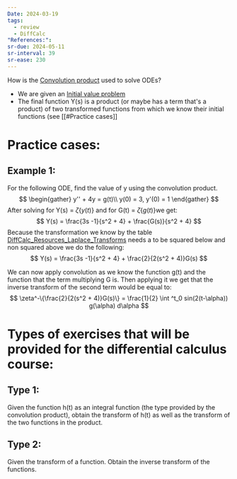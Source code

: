 ```yaml
---
Date: 2024-03-19
tags:
  - review
  - DiffCalc
"References:":
sr-due: 2024-05-11
sr-interval: 39
sr-ease: 230
---
```

How is the [Convolution product](Convolution%20product.md) used to solve ODEs?
+ We are given an [Initial value problem](Initial%20value%20problem) 
+ The final function Y(s) is a product (or maybe has a term that's a product) of two transformed functions from which we know their initial functions (see [[#Practice cases]]
# Practice cases: 
## Example 1: 
For the following ODE, find the value of y using the convolution product. 
$$
\begin{gather}
y'' + 4y = g(t)\\
y(0) = 3, y'(0) = 1
\end{gather}
$$
After solving for Y(s) = $\zeta\{y(t)\}$  and for G(t) = $\zeta\{g(t)\}$we get: 
$$
Y(s) = \frac{3s -1}{s^2 + 4} + \frac{G(s)}{s^2 + 4}
$$
Because the transformation we know by the table [DiffCalc_Resources_Laplace_Transforms](../00.References/DiffCalc_Resources_Laplace_Transforms.pdf) needs a to be squared below and non squared above we do the following: 
$$
Y(s) = \frac{3s -1}{s^2 + 4} + \frac{2}{2(s^2 + 4)}G(s)
$$

We can now apply convolution as we know the function g(t) and the function that the term multiplying G is. Then applying it we get that the inverse transform of the second term would be equal to: 
$$
\zeta^-\{\frac{2}{2(s^2 + 4)}G(s)\} = \frac{1}{2} \int ^t_0 sin(2(t-\alpha)) g(\alpha) d\alpha
$$
# Types of exercises that will be provided for the differential calculus course: 
## Type 1: 
Given the function h(t) as an integral function (the type provided by the convolution product), obtain the transform of h(t) as well as the transform of the two functions in the product.
## Type 2: 
Given the transform of a function. Obtain the inverse transform of the functions.